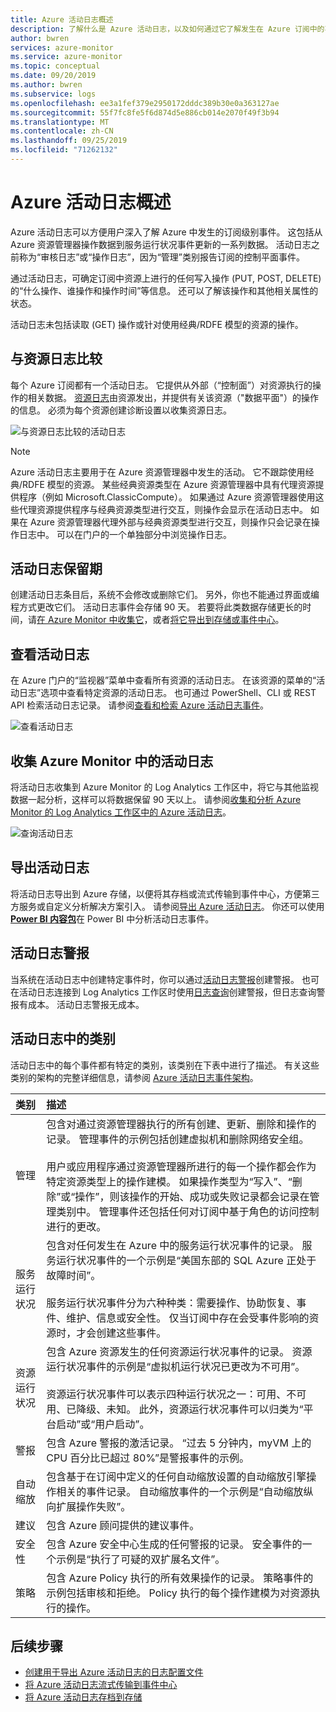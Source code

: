 ```yaml
---
title: Azure 活动日志概述
description: 了解什么是 Azure 活动日志，以及如何通过它了解发生在 Azure 订阅中的事件。
author: bwren
services: azure-monitor
ms.service: azure-monitor
ms.topic: conceptual
ms.date: 09/20/2019
ms.author: bwren
ms.subservice: logs
ms.openlocfilehash: ee3a1fef379e2950172dddc389b30e0a363127ae
ms.sourcegitcommit: 55f7fc8fe5f6d874d5e886cb014e2070f49f3b94
ms.translationtype: MT
ms.contentlocale: zh-CN
ms.lasthandoff: 09/25/2019
ms.locfileid: "71262132"
---
```

# <a name="overview-of-azure-activity-log"></a>Azure 活动日志概述

Azure 活动日志可以方便用户深入了解 Azure 中发生的订阅级别事件。 这包括从 Azure 资源管理器操作数据到服务运行状况事件更新的一系列数据。 活动日志之前称为“审核日志”或“操作日志”，因为“管理”类别报告订阅的控制平面事件。 

通过活动日志，可确定订阅中资源上进行的任何写入操作 (PUT, POST, DELETE) 的“什么操作、谁操作和操作时间”等信息。 还可以了解该操作和其他相关属性的状态。 

活动日志未包括读取 (GET) 操作或针对使用经典/RDFE 模型的资源的操作。

## <a name="comparison-to-resource-logs"></a>与资源日志比较
每个 Azure 订阅都有一个活动日志。 它提供从外部（“控制面”）对资源执行的操作的相关数据。 [资源日志](resource-logs-overview.md)由资源发出，并提供有关该资源（"数据平面"）的操作的信息。 必须为每个资源创建诊断设置以收集资源日志。

![与资源日志比较的活动日志](media/activity-logs-overview/Activity_Log_vs_other_logs_v5.png)


> [!NOTE]
> Azure 活动日志主要用于在 Azure 资源管理器中发生的活动。 它不跟踪使用经典/RDFE 模型的资源。 某些经典资源类型在 Azure 资源管理器中具有代理资源提供程序（例如 Microsoft.ClassicCompute）。 如果通过 Azure 资源管理器使用这些代理资源提供程序与经典资源类型进行交互，则操作会显示在活动日志中。 如果在 Azure 资源管理器代理外部与经典资源类型进行交互，则操作只会记录在操作日志中。 可以在门户的一个单独部分中浏览操作日志。

## <a name="activity-log-retention"></a>活动日志保留期
创建活动日志条目后，系统不会修改或删除它们。 另外，你也不能通过界面或编程方式更改它们。 活动日志事件会存储 90 天。 若要将此类数据存储更长的时间，请[在 Azure Monitor 中收集它](activity-log-collect.md)，或者[将它导出到存储或事件中心](activity-log-export.md)。

## <a name="view-the-activity-log"></a>查看活动日志
在 Azure 门户的“监视器”菜单中查看所有资源的活动日志。 在该资源的菜单的“活动日志”选项中查看特定资源的活动日志。 也可通过 PowerShell、CLI 或 REST API 检索活动日志记录。  请参阅[查看和检索 Azure 活动日志事件](activity-log-view.md)。

![查看活动日志](./media/activity-logs-overview/view-activity-log.png)

## <a name="collect-activity-log-in-azure-monitor"></a>收集 Azure Monitor 中的活动日志
将活动日志收集到 Azure Monitor 的 Log Analytics 工作区中，将它与其他监视数据一起分析，这样可以将数据保留 90 天以上。 请参阅[收集和分析 Azure Monitor 的 Log Analytics 工作区中的 Azure 活动日志](activity-log-collect.md)。

![查询活动日志](./media/activity-logs-overview/query-activity-log.png)

## <a name="export-activity-log"></a>导出活动日志
将活动日志导出到 Azure 存储，以便将其存档或流式传输到事件中心，方便第三方服务或自定义分析解决方案引入。 请参阅[导出 Azure 活动日志](activity-log-export.md)。 你还可以使用[**Power BI 内容包**](https://powerbi.microsoft.com/documentation/powerbi-content-pack-azure-audit-logs/)在 Power BI 中分析活动日志事件。

## <a name="alert-on-activity-log"></a>活动日志警报
当系统在活动日志中创建特定事件时，你可以通过[活动日志警报](activity-log-alerts.md)创建警报。 也可在活动日志连接到 Log Analytics 工作区时使用[日志查询](alerts-log-query.md)创建警报，但日志查询警报有成本。 活动日志警报无成本。

## <a name="categories-in-the-activity-log"></a>活动日志中的类别
活动日志中的每个事件都有特定的类别，该类别在下表中进行了描述。 有关这些类别的架构的完整详细信息，请参阅 [Azure 活动日志事件架构](activity-log-schema.md)。 

| 类别 | 描述 |
|:---|:---|
| 管理 | 包含对通过资源管理器执行的所有创建、更新、删除和操作的记录。 管理事件的示例包括创建虚拟机和删除网络安全组。<br><br>用户或应用程序通过资源管理器所进行的每一个操作都会作为特定资源类型上的操作建模。 如果操作类型为“写入”、“删除”或“操作”，则该操作的开始、成功或失败记录都会记录在管理类别中。 管理事件还包括任何对订阅中基于角色的访问控制进行的更改。 |
| 服务运行状况 | 包含对任何发生在 Azure 中的服务运行状况事件的记录。 服务运行状况事件的一个示例是“美国东部的 SQL Azure 正处于故障时间”。 <br><br>服务运行状况事件分为六种种类：需要操作、协助恢复、事件、维护、信息或安全性。 仅当订阅中存在会受事件影响的资源时，才会创建这些事件。
| 资源运行状况 | 包含 Azure 资源发生的任何资源运行状况事件的记录。 资源运行状况事件的示例是“虚拟机运行状况已更改为不可用”。<br><br>资源运行状况事件可以表示四种运行状况之一：可用、不可用、已降级、未知。 此外，资源运行状况事件可以归类为“平台启动”或“用户启动”。 |
| 警报 | 包含 Azure 警报的激活记录。 “过去 5 分钟内，myVM 上的 CPU 百分比已超过 80%”是警报事件的示例。|
| 自动缩放 | 包含基于在订阅中定义的任何自动缩放设置的自动缩放引擎操作相关的事件记录。 自动缩放事件的一个示例是“自动缩放纵向扩展操作失败”。 |
| 建议 | 包含 Azure 顾问提供的建议事件。 |
| 安全性 | 包含 Azure 安全中心生成的任何警报的记录。 安全事件的一个示例是“执行了可疑的双扩展名文件”。 |
| 策略 | 包含 Azure Policy 执行的所有效果操作的记录。 策略事件的示例包括审核和拒绝。 Policy 执行的每个操作建模为对资源执行的操作。 |


## <a name="next-steps"></a>后续步骤

* [创建用于导出 Azure 活动日志的日志配置文件](activity-log-export.md)
* [将 Azure 活动日志流式传输到事件中心](activity-logs-stream-event-hubs.md)
* [将 Azure 活动日志存档到存储](archive-activity-log.md)

